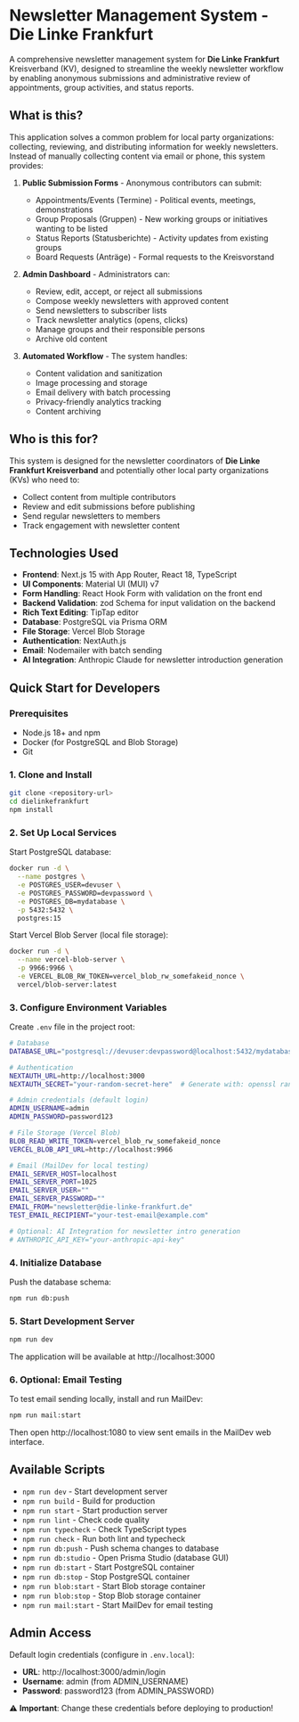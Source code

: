 # Newsletter Management System - Die Linke Frankfurt

A comprehensive newsletter management system for **Die Linke Frankfurt** Kreisverband (KV), designed to streamline the weekly newsletter workflow by enabling anonymous submissions and administrative review of appointments, group activities, and status reports.

## What is this?

This application solves a common problem for local party organizations: collecting, reviewing, and distributing information for weekly newsletters. Instead of manually collecting content via email or phone, this system provides:

1. **Public Submission Forms** - Anonymous contributors can submit:
   - Appointments/Events (Termine) - Political events, meetings, demonstrations
   - Group Proposals (Gruppen) - New working groups or initiatives wanting to be listed
   - Status Reports (Statusberichte) - Activity updates from existing groups
   - Board Requests (Anträge) - Formal requests to the Kreisvorstand

2. **Admin Dashboard** - Administrators can:
   - Review, edit, accept, or reject all submissions
   - Compose weekly newsletters with approved content
   - Send newsletters to subscriber lists
   - Track newsletter analytics (opens, clicks)
   - Manage groups and their responsible persons
   - Archive old content

3. **Automated Workflow** - The system handles:
   - Content validation and sanitization
   - Image processing and storage
   - Email delivery with batch processing
   - Privacy-friendly analytics tracking
   - Content archiving

## Who is this for?

This system is designed for the newsletter coordinators of **Die Linke Frankfurt Kreisverband** and potentially other local party organizations (KVs) who need to:
- Collect content from multiple contributors
- Review and edit submissions before publishing
- Send regular newsletters to members
- Track engagement with newsletter content

## Technologies Used

- **Frontend**: Next.js 15 with App Router, React 18, TypeScript
- **UI Components**: Material UI (MUI) v7
- **Form Handling**: React Hook Form with validation on the front end
- **Backend Validation**: zod Schema for input validation on the backend
- **Rich Text Editing**: TipTap editor
- **Database**: PostgreSQL via Prisma ORM
- **File Storage**: Vercel Blob Storage
- **Authentication**: NextAuth.js
- **Email**: Nodemailer with batch sending
- **AI Integration**: Anthropic Claude for newsletter introduction generation

## Quick Start for Developers

### Prerequisites

- Node.js 18+ and npm
- Docker (for PostgreSQL and Blob Storage)
- Git

### 1. Clone and Install

```bash
git clone <repository-url>
cd dielinkefrankfurt
npm install
```

### 2. Set Up Local Services

Start PostgreSQL database:
```bash
docker run -d \
  --name postgres \
  -e POSTGRES_USER=devuser \
  -e POSTGRES_PASSWORD=devpassword \
  -e POSTGRES_DB=mydatabase \
  -p 5432:5432 \
  postgres:15
```

Start Vercel Blob Server (local file storage):
```bash
docker run -d \
  --name vercel-blob-server \
  -p 9966:9966 \
  -e VERCEL_BLOB_RW_TOKEN=vercel_blob_rw_somefakeid_nonce \
  vercel/blob-server:latest
```

### 3. Configure Environment Variables

Create `.env` file in the project root:

```bash
# Database
DATABASE_URL="postgresql://devuser:devpassword@localhost:5432/mydatabase"

# Authentication
NEXTAUTH_URL=http://localhost:3000
NEXTAUTH_SECRET="your-random-secret-here"  # Generate with: openssl rand -base64 32

# Admin credentials (default login)
ADMIN_USERNAME=admin
ADMIN_PASSWORD=password123

# File Storage (Vercel Blob)
BLOB_READ_WRITE_TOKEN=vercel_blob_rw_somefakeid_nonce
VERCEL_BLOB_API_URL=http://localhost:9966

# Email (MailDev for local testing)
EMAIL_SERVER_HOST=localhost
EMAIL_SERVER_PORT=1025
EMAIL_SERVER_USER=""
EMAIL_SERVER_PASSWORD=""
EMAIL_FROM="newsletter@die-linke-frankfurt.de"
TEST_EMAIL_RECIPIENT="your-test-email@example.com"

# Optional: AI Integration for newsletter intro generation
# ANTHROPIC_API_KEY="your-anthropic-api-key"
```

### 4. Initialize Database

Push the database schema:
```bash
npm run db:push
```

### 5. Start Development Server

```bash
npm run dev
```

The application will be available at http://localhost:3000

### 6. Optional: Email Testing

To test email sending locally, install and run MailDev:

```bash
npm run mail:start
```

Then open http://localhost:1080 to view sent emails in the MailDev web interface.

## Available Scripts

- `npm run dev` - Start development server
- `npm run build` - Build for production
- `npm run start` - Start production server
- `npm run lint` - Check code quality
- `npm run typecheck` - Check TypeScript types
- `npm run check` - Run both lint and typecheck
- `npm run db:push` - Push schema changes to database
- `npm run db:studio` - Open Prisma Studio (database GUI)
- `npm run db:start` - Start PostgreSQL container
- `npm run db:stop` - Stop PostgreSQL container
- `npm run blob:start` - Start Blob storage container
- `npm run blob:stop` - Stop Blob storage container
- `npm run mail:start` - Start MailDev for email testing

## Admin Access

Default login credentials (configure in `.env.local`):
- **URL**: http://localhost:3000/admin/login
- **Username**: admin (from ADMIN_USERNAME)
- **Password**: password123 (from ADMIN_PASSWORD)

⚠️ **Important**: Change these credentials before deploying to production!
